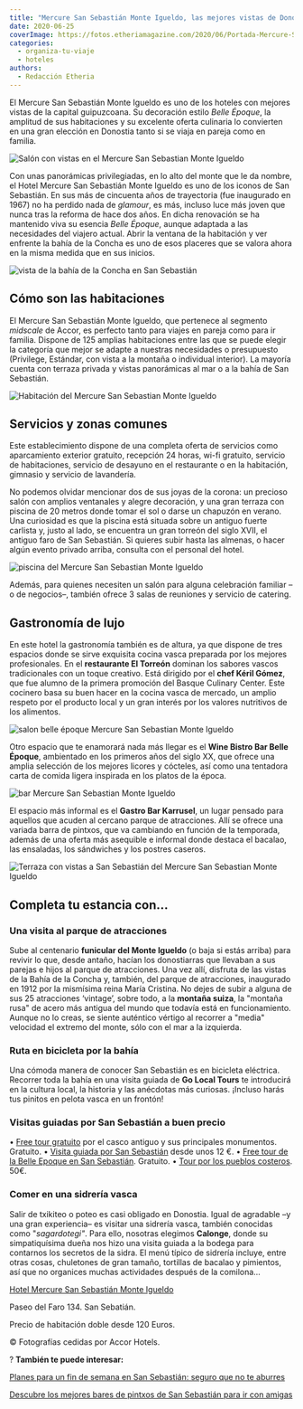 ```yaml
---
title: "Mercure San Sebastián Monte Igueldo, las mejores vistas de Donostia"
date: 2020-06-25
coverImage: https://fotos.etheriamagazine.com/2020/06/Portada-Mercure-San-Sebastian.jpg
categories: 
  - organiza-tu-viaje
  - hoteles
authors: 
  - Redacción Etheria
---
```


El Mercure San Sebastián Monte Igueldo es uno de los hoteles con mejores vistas de la 
capital guipuzcoana. Su decoración estilo _Belle Époque_, la amplitud de sus 
habitaciones y su excelente oferta culinaria lo convierten en una gran elección en 
Donostia tanto si se viaja en pareja como en familia. 

![Salón con vistas en el Mercure San Sebastian Monte Igueldo](https://fotos.etheriamagazine.com/2020/06/Portada-Mercure-San-Sebastian.jpg "Salón principal del Mercure San Sebastián Monte Igueldo.")

Con unas panorámicas privilegiadas, en lo alto del monte que le da nombre, el Hotel 
Mercure San Sebastián Monte Igueldo es uno de los iconos de San Sebastián. En sus más de 
cincuenta años de trayectoria (fue inaugurado en 1967) no ha perdido nada de _glamour_, 
es más, incluso luce más joven que nunca tras la reforma de hace dos años. En dicha 
renovación se ha mantenido viva su esencia _Belle Époque_, aunque adaptada a las 
necesidades del viajero actual. Abrir la ventana de la habitación y ver enfrente la 
bahía de la Concha es uno de esos placeres que se valora ahora en la misma medida que en 
sus inicios. 

![vista de la bahía de la Concha en San Sebastián](https://fotos.etheriamagazine.com/2020/06/vistas-Mercure-San-Sebastian.jpg "Vista panorámica de la bahía de la Concha, de San Sebastián.")

## Cómo son las habitaciones

El Mercure San Sebastián Monte Igueldo, que pertenece al segmento _midscale_ de Accor, 
es perfecto tanto para viajes en pareja como para ir familia. Dispone de 125 amplias 
habitaciones entre las que se puede elegir la categoría que mejor se adapte a nuestras 
necesidades o presupuesto (Privilege, Estándar, con vista a la montaña o individual 
interior). La mayoría cuenta con terraza privada y vistas panorámicas al mar o a la 
bahía de San Sebastián. 

![Habitación del Mercure San Sebastian Monte Igueldo](https://fotos.etheriamagazine.com/2020/06/habitacion-Mercure-San-Sebastian.jpg "Habitación del Mercure San Sebastián Monte Igueldo.")

## Servicios y zonas comunes

Este establecimiento dispone de una completa oferta de servicios como aparcamiento 
exterior gratuito, recepción 24 horas, wi-fi gratuito, servicio de habitaciones, 
servicio de desayuno en el restaurante o en la habitación, gimnasio y servicio de 
lavandería. 

No podemos olvidar mencionar dos de sus joyas de la corona: un precioso salón con 
amplios ventanales y alegre decoración, y una gran terraza con piscina de 20 metros 
donde tomar el sol o darse un chapuzón en verano. Una curiosidad es que la piscina está 
situada sobre un antiguo fuerte carlista y, justo al lado, se encuentra un gran torreón 
del siglo XVII, el antiguo faro de San Sebastián. Si quieres subir hasta las almenas, o 
hacer algún evento privado arriba, consulta con el personal del hotel. 

![piscina del Mercure San Sebastian Monte Igueldo](https://fotos.etheriamagazine.com/2020/06/piscina-Mercure-San-Sebastian.jpg "Piscina del hotel.")

Además, para quienes necesiten un salón para alguna celebración familiar –o de 
negocios–, también ofrece 3 salas de reuniones y servicio de catering. 

## Gastronomía de lujo

En este hotel la gastronomía también es de altura, ya que dispone de tres espacios donde 
se sirve exquisita cocina vasca preparada por los mejores profesionales. En el 
**restaurante El Torreón** dominan los sabores vascos tradicionales con un toque 
creativo. Está dirigido por el **chef Kéril Gómez**, que fue alumno de la primera 
promoción del Basque Culinary Center. Este cocinero basa su buen hacer en la cocina 
vasca de mercado, un amplio respeto por el producto local y un gran interés por los 
valores nutritivos de los alimentos. 

![salon belle époque Mercure San Sebastian Monte Igueldo](https://fotos.etheriamagazine.com/2020/06/hall-Mercure-San-Sebastian.jpg "Hall del Mercure San Sebastian Monte Igueldo.")

Otro espacio que te enamorará nada más llegar es el **Wine Bistro Bar Belle Époque**, 
ambientado en los primeros años del siglo XX, que ofrece una amplia selección de los 
mejores licores y cócteles, así como una tentadora carta de comida ligera inspirada en 
los platos de la época. 

![bar Mercure San Sebastian Monte Igueldo](https://fotos.etheriamagazine.com/2020/06/bar-Mercure-San-Sebastian.jpg "Bar del Mercure San Sebastian Monte Igueldo.")

El espacio más informal es el **Gastro Bar Karrusel**, un lugar pensado para aquellos 
que acuden al cercano parque de atracciones. Allí se ofrece una variada barra de 
pintxos, que va cambiando en función de la temporada, además de una oferta más asequible 
e informal donde destaca el bacalao, las ensaladas, los sándwiches y los postres 
caseros. 

![Terraza con vistas a San Sebastián del Mercure San Sebastian Monte Igueldo](https://fotos.etheriamagazine.com/2020/06/terraza-Mercure-SanSebastian.jpg "Terraza del hotel.")

## Completa tu estancia con...

### Una visita al parque de atracciones

Sube al centenario **funicular del Monte Igueldo** (o baja si estás arriba) para revivir 
lo que, desde antaño, hacían los donostiarras que llevaban a sus parejas e hijos al 
parque de atracciones. Una vez allí, disfruta de las vistas de la Bahía de la Concha y, 
también, del parque de atracciones, inaugurado en 1912 por la mismísima reina María 
Cristina. No dejes de subir a alguna de sus 25 atracciones ‘vintage’, sobre todo, a la 
**montaña suiza**, la "montaña rusa" de acero más antigua del mundo que todavía está en 
funcionamiento. Aunque no lo creas, se siente auténtico vértigo al recorrer a "media" 
velocidad el extremo del monte, sólo con el mar a la izquierda. 

### Ruta en bicicleta por la bahía

Una cómoda manera de conocer San Sebastián es en bicicleta eléctrica. Recorrer toda la 
bahía en una visita guiada de **Go Local Tours** te introducirá en la cultura local, la 
historia y las anécdotas más curiosas. ¡Incluso harás tus pinitos en pelota vasca en un 
frontón! 

### Visitas guiadas por San Sebastián a buen precio

• [Free tour 
gratuito](https://www.civitatis.com/es/san-sebastian/free-tour-san-sebastian/?aid=10211) 
por el casco antiguo y sus principales monumentos. Gratuito. • [Visita guiada por San 
Sebastián](https://www.civitatis.com/es/san-sebastian/visita-guiada-san-sebastian/?aid=10211) 
desde unos 12 €. • [Free tour de la Belle Epoque en San 
Sebastián](https://www.civitatis.com/es/san-sebastian/free-tour-belle-epoque/?aid=10211). 
Gratuito. • [Tour por los pueblos 
costeros](https://www.civitatis.com/es/san-sebastian/tour-costa-guipuzcoa/?aid=10211). 
50€. 

### Comer en una sidrería vasca

Salir de txikiteo o poteo es casi obligado en Donostia. Igual de agradable –y una gran 
experiencia– es visitar una sidrería vasca, también conocidas como "_sagardotegi"_. Para 
ello, nosotras elegimos **Calonge**, donde su simpatiquísima dueña nos hizo una visita 
guiada a la bodega para contarnos los secretos de la sidra. El menú típico de sidrería 
incluye, entre otras cosas, chuletones de gran tamaño, tortillas de bacalao y pimientos, 
así que no organices muchas actividades después de la comilona... 

[Hotel Mercure San Sebastián Monte 
Igueldo](https://all.accor.com/hotel/1987/index.es.shtml?dateIn=&nights=&compositions=1&stayplus=false&snu=false#origin=accor) 

Paseo del Faro 134. San Sebatián. 

Precio de habitación doble desde 120 Euros. 

© Fotografías cedidas por Accor Hotels. 

? **También te puede interesar:** 

[Planes para un fin de semana en San Sebastián: seguro que no te 
aburres](https://etheriamagazine.com/2021/04/01/que-ver-hacer-en-san-sebastian/) 

[Descubre los mejores bares de pintxos de San Sebastián para ir con 
amigas](https://etheriamagazine.com/2019/11/08/de-pintxos-por-san-sebastian-y-la-costa-de-guipuzcoa-escapada-con-amigas/)
